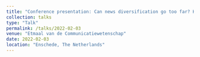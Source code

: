 ```yaml
---
title: "Conference presentation: Can news diversification go too far? How different diversification metrics affect tolerance and political participation"
collection: talks
type: "Talk"
permalink: /talks/2022-02-03
venue: "Etmaal van de Communicatiewetenschap"
date: 2022-02-03
location: "Enschede, The Netherlands"
---
```


